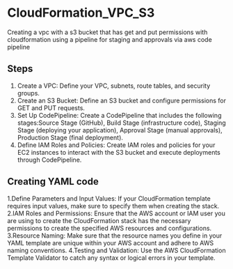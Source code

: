 # CloudFormation_VPC_S3
Creating a vpc with a s3 bucket that has get and put permissions with cloudformation using a pipeline for staging and approvals via aws code pipeline 

## Steps 
1. Create a VPC: Define your VPC, subnets, route tables, and security groups.
2. Create an S3 Bucket: Define an S3 bucket and configure permissions for GET and PUT requests.
3. Set Up CodePipeline: Create a CodePipeline that includes the following stages:Source Stage (GitHub), Build Stage (infrastructure code), Staging Stage (deploying your application), Approval Stage (manual approvals), Production Stage (final deployment).
4. Define IAM Roles and Policies: Create IAM roles and policies for your EC2 instances to interact with the S3 bucket and execute deployments through CodePipeline.
## Creating YAML code
1.Define Parameters and Input Values: If your CloudFormation template requires input values, make sure to specify them when creating the stack.
2.IAM Roles and Permissions:  Ensure that the AWS account or IAM user you are using to create the CloudFormation stack has the necessary permissions to create the specified AWS resources and configurations. 
3.Resource Naming: Make sure that the resource names you define in your YAML template are unique within your AWS account and adhere to AWS naming conventions.
4.Testing and Validation: Use the AWS CloudFormation Template Validator to catch any syntax or logical errors in your template.
